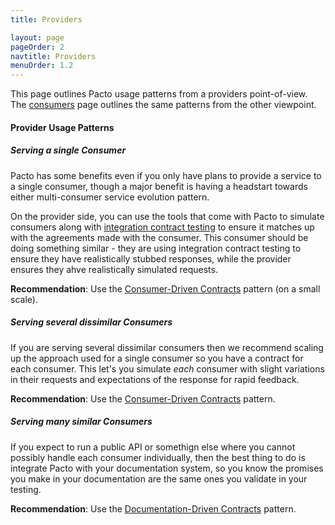 ```yaml
---
title: Providers

layout: page
pageOrder: 2
navtitle: Providers
menuOrder: 1.2
---
```


This page outlines Pacto usage patterns from a providers point-of-view.  The [consumers](consumers) page outlines the same patterns from the other viewpoint.

#### Provider Usage Patterns

##### Serving a single Consumer

Pacto has some benefits even if you only have plans to provide a service to a single consumer, though a major benefit is having a headstart towards either multi-consumer service evolution pattern.

On the provider side, you can use the tools that come with Pacto to simulate consumers along with [integration contract testing](http://martinfowler.com/bliki/IntegrationContractTest.html) to ensure it matches up with the agreements made with the consumer.  This consumer should be doing something similar - they are using integration contract testing to ensure they have realistically stubbed responses, while the provider ensures they ahve realistically simulated requests.

**Recommendation**: Use the [Consumer-Driven Contracts](http://martinfowler.com/articles/consumerDrivenContracts.html) pattern (on a small scale).

##### Serving several dissimilar Consumers

If you are serving several dissimilar consumers then we recommend scaling up the approach used for a single consumer so you have a contract for each consumer.  This let's you simulate *each* consumer with slight variations in their requests and expectations of the response for rapid feedback.

**Recommendation**: Use the [Consumer-Driven Contracts](http://martinfowler.com/articles/consumerDrivenContracts.html) pattern.

##### Serving many similar Consumers

If you expect to run a public API or somethign else where you cannot possibly handle each consumer individually, then the best thing to do is integrate Pacto with your documentation system, so you know the promises you make in your documentation are the same ones you validate in your testing.

**Recommendation**: Use the [Documentation-Driven Contracts](/pages/documentation-driven) pattern.